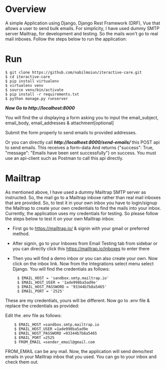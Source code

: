 Overview
========
A simple Application using Django, Django Rest Framework (DRF), Vue that allows a user to send bulk emails. For simplicity, I have used dummy SMTP server Mailtrap, for development and testing.
So the mails won't go to real mail inboxes. Follow the steps below to run the application:

Run
====

    $ git clone https://github.com/nabilmoiun/iteractive-care.git
    $ cd iteractive-care
    $ pip install virtualenv
    $ virtualenv venv
    $ source venv/bin/activate
    $ pip install -r requirements.txt
    $ python manage.py runserver

 ***Now Go to http://localhost:8000***

 You will find the ui displaying a form asking you to input the email_subject, email_body, email_addresses & attachment[optional]

Submit the form properly to send emails to provided addresses.

Or you can directly call ***http://localhost:8000/send-emails/*** this POST api to send emails. This receives a form-data And returns {"success": True, "message": "Emails have been sent successfully"} on success. You must use an api-client such as Postman to call this api directly.


Mailtrap
========
As mentioned above, I have used a dummy Mailtrap SMTP server as instructed. So, the mail go to a Mailtrap inboxe rather than real mail inboxes that are provided. So, to test it in your own inbox you have to login/signup the Mailtrap to create your own credentials to find the mails into your inbox. Currently, the application uses my credentials for testing. So please follow the steps below to test it on your own Mailtrap inbox:

+ First go to https://mailtrap.io/ & signin with your gmail or preferred method.
+ After signin, go to your Inboxes from Email Testing tab from sidebar or you can directly click this https://mailtrap.io/inboxes to enter there
+ Then you will find a demo inbox or you can also create your own. Now click on the inbox link. Now from the Integrations select menu select Django. You will find the credentials as follows:

        $ EMAIL_HOST = 'sandbox.smtp.mailtrap.io'
        $ EMAIL_HOST_USER = '1ade998ba5ad9e'
        $ EMAIL_HOST_PASSWORD = '93344b7b8a5465'
        $ EMAIL_PORT = '2525'

These are my credentials, yours will be different.
Now go to .env file & replace the credentials as provided:

Edit the .env file as follows:

        $ EMAIL_HOST =sandbox.smtp.mailtrap.io
        $ EMAIL_HOST_USER =1ade998ba5ad9e
        $ EMAIL_HOST_PASSWORD =93344b7b8a5465
        $ EMAIL_PORT =2525
        $ FROM_EMAIL =sender_email@gmail.com

FROM_EMAIL can be any mail. Now, the application will send demo/test emails in your Mailtrap inbox that you used. You can go to your inbox and check them out.






